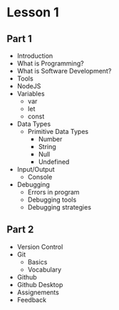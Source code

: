 # Lesson 1

## Part 1

- Introduction
- What is Programming?
- What is Software Development?
- Tools
- NodeJS
- Variables
  - var
  - let
  - const
- Data Types
  - Primitive Data Types
    - Number
    - String
    - Null
    - Undefined
- Input/Output
  - Console
- Debugging
  - Errors in program
  - Debugging tools
  - Debugging strategies

## Part 2

- Version Control
- Git
  - Basics
  - Vocabulary
- Github
- Github Desktop
- Assignements
- Feedback